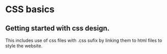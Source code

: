 # CSS basics
## Getting started with css design.
This includes use of css files with .css sufix by linking them to html files to style the website.